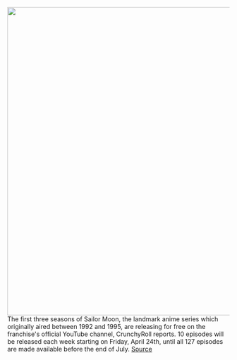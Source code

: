 <img src='https://cdn.vox-cdn.com/thumbor/zsjKrvfXdMuGWxH73Us6XBHC69s=/0x0:970x545/1200x800/filters:focal(408x196:562x350)/cdn.vox-cdn.com/uploads/chorus_image/image/66688106/smc-feat-970x545.0.jpg' width='700px' /><br/>
The first three seasons of Sailor Moon, the landmark anime series which originally aired between 1992 and 1995, are releasing for free on the franchise's official YouTube channel, CrunchyRoll reports. 10 episodes will be released each week starting on Friday, April 24th, until all 127 episodes are made available before the end of July.
<a href='https://www.theverge.com/2020/4/22/21230858/sailor-moon-tv-shows-free-youtube-season-1-2-3-japanese-movie-release'> Source <a/>